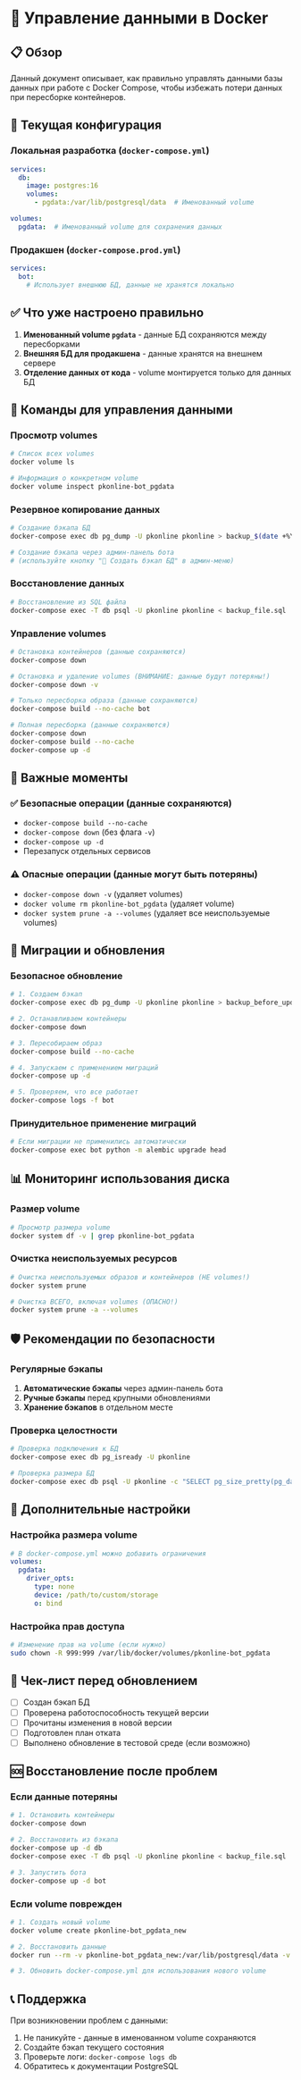 # 🐳 Управление данными в Docker

## 📋 Обзор

Данный документ описывает, как правильно управлять данными базы данных при работе с Docker Compose, чтобы избежать потери данных при пересборке контейнеров.

## 💾 Текущая конфигурация

### Локальная разработка (`docker-compose.yml`)
```yaml
services:
  db:
    image: postgres:16
    volumes:
      - pgdata:/var/lib/postgresql/data  # Именованный volume

volumes:
  pgdata:  # Именованный volume для сохранения данных
```

### Продакшен (`docker-compose.prod.yml`)
```yaml
services:
  bot:
    # Использует внешнюю БД, данные не хранятся локально
```

## ✅ Что уже настроено правильно

1. **Именованный volume `pgdata`** - данные БД сохраняются между пересборками
2. **Внешняя БД для продакшена** - данные хранятся на внешнем сервере
3. **Отделение данных от кода** - volume монтируется только для данных БД

## 🔧 Команды для управления данными

### Просмотр volumes
```bash
# Список всех volumes
docker volume ls

# Информация о конкретном volume
docker volume inspect pkonline-bot_pgdata
```

### Резервное копирование данных
```bash
# Создание бэкапа БД
docker-compose exec db pg_dump -U pkonline pkonline > backup_$(date +%Y%m%d_%H%M%S).sql

# Создание бэкапа через админ-панель бота
# (используйте кнопку "💾 Создать бэкап БД" в админ-меню)
```

### Восстановление данных
```bash
# Восстановление из SQL файла
docker-compose exec -T db psql -U pkonline pkonline < backup_file.sql
```

### Управление volumes
```bash
# Остановка контейнеров (данные сохраняются)
docker-compose down

# Остановка и удаление volumes (ВНИМАНИЕ: данные будут потеряны!)
docker-compose down -v

# Только пересборка образа (данные сохраняются)
docker-compose build --no-cache bot

# Полная пересборка (данные сохраняются)
docker-compose down
docker-compose build --no-cache
docker-compose up -d
```

## 🚨 Важные моменты

### ✅ Безопасные операции (данные сохраняются)
- `docker-compose build --no-cache`
- `docker-compose down` (без флага `-v`)
- `docker-compose up -d`
- Перезапуск отдельных сервисов

### ⚠️ Опасные операции (данные могут быть потеряны)
- `docker-compose down -v` (удаляет volumes)
- `docker volume rm pkonline-bot_pgdata` (удаляет volume)
- `docker system prune -a --volumes` (удаляет все неиспользуемые volumes)

## 🔄 Миграции и обновления

### Безопасное обновление
```bash
# 1. Создаем бэкап
docker-compose exec db pg_dump -U pkonline pkonline > backup_before_update.sql

# 2. Останавливаем контейнеры
docker-compose down

# 3. Пересобираем образ
docker-compose build --no-cache

# 4. Запускаем с применением миграций
docker-compose up -d

# 5. Проверяем, что все работает
docker-compose logs -f bot
```

### Принудительное применение миграций
```bash
# Если миграции не применились автоматически
docker-compose exec bot python -m alembic upgrade head
```

## 📊 Мониторинг использования диска

### Размер volume
```bash
# Просмотр размера volume
docker system df -v | grep pkonline-bot_pgdata
```

### Очистка неиспользуемых ресурсов
```bash
# Очистка неиспользуемых образов и контейнеров (НЕ volumes!)
docker system prune

# Очистка ВСЕГО, включая volumes (ОПАСНО!)
docker system prune -a --volumes
```

## 🛡️ Рекомендации по безопасности

### Регулярные бэкапы
1. **Автоматические бэкапы** через админ-панель бота
2. **Ручные бэкапы** перед крупными обновлениями
3. **Хранение бэкапов** в отдельном месте

### Проверка целостности
```bash
# Проверка подключения к БД
docker-compose exec db pg_isready -U pkonline

# Проверка размера БД
docker-compose exec db psql -U pkonline -c "SELECT pg_size_pretty(pg_database_size('pkonline'));"
```

## 🔧 Дополнительные настройки

### Настройка размера volume
```yaml
# В docker-compose.yml можно добавить ограничения
volumes:
  pgdata:
    driver_opts:
      type: none
      device: /path/to/custom/storage
      o: bind
```

### Настройка прав доступа
```bash
# Изменение прав на volume (если нужно)
sudo chown -R 999:999 /var/lib/docker/volumes/pkonline-bot_pgdata
```

## 📝 Чек-лист перед обновлением

- [ ] Создан бэкап БД
- [ ] Проверена работоспособность текущей версии
- [ ] Прочитаны изменения в новой версии
- [ ] Подготовлен план отката
- [ ] Выполнено обновление в тестовой среде (если возможно)

## 🆘 Восстановление после проблем

### Если данные потеряны
```bash
# 1. Остановить контейнеры
docker-compose down

# 2. Восстановить из бэкапа
docker-compose up -d db
docker-compose exec -T db psql -U pkonline pkonline < backup_file.sql

# 3. Запустить бота
docker-compose up -d bot
```

### Если volume поврежден
```bash
# 1. Создать новый volume
docker volume create pkonline-bot_pgdata_new

# 2. Восстановить данные
docker run --rm -v pkonline-bot_pgdata_new:/var/lib/postgresql/data -v $(pwd):/backup postgres:16 bash -c "cd /var/lib/postgresql && pg_restore -U pkonline -d pkonline /backup/backup_file.sql"

# 3. Обновить docker-compose.yml для использования нового volume
```

## 📞 Поддержка

При возникновении проблем с данными:
1. Не паникуйте - данные в именованном volume сохраняются
2. Создайте бэкап текущего состояния
3. Проверьте логи: `docker-compose logs db`
4. Обратитесь к документации PostgreSQL 